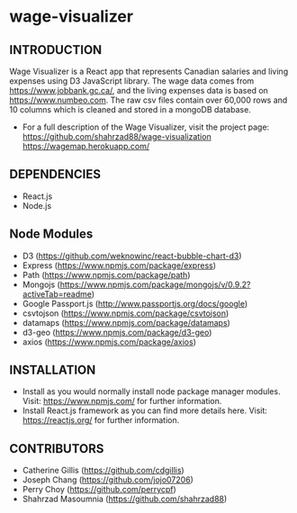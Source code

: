 # wage-visualizer

INTRODUCTION
------------

Wage Visualizer is a React app that represents Canadian salaries and living expenses using D3 JavaScript library.
The wage data comes from https://www.jobbank.gc.ca/, and the living expenses data is based on https://www.numbeo.com. 
The raw csv files contain over 60,000 rows and 10 columns which is cleaned and stored in
a mongoDB database.

 * For a full description of the Wage Visualizer, visit the project page:
   https://github.com/shahrzad88/wage-visualization
   https://wagemap.herokuapp.com/

DEPENDENCIES
------------
* React.js
* Node.js

Node Modules
------------

 * D3 (https://github.com/weknowinc/react-bubble-chart-d3)
 * Express (https://www.npmjs.com/package/express)
 * Path (https://www.npmjs.com/package/path)
 * Mongojs (https://www.npmjs.com/package/mongojs/v/0.9.2?activeTab=readme)
 * Google Passport.js (http://www.passportjs.org/docs/google)
 * csvtojson (https://www.npmjs.com/package/csvtojson)
 * datamaps (https://www.npmjs.com/package/datamaps)
 * d3-geo (https://www.npmjs.com/package/d3-geo)
 * axios (https://www.npmjs.com/package/axios)

INSTALLATION
------------
 
 * Install as you would normally install node package manager modules.
   Visit: https://www.npmjs.com/ for further information.
 * Install React.js framework as you can find more details here.
   Visit: https://reactjs.org/ for further information.

CONTRIBUTORS
------------
- Catherine Gillis (https://github.com/cdgillis)
- Joseph Chang (https://github.com/jojo07206)
- Perry Choy (https://github.com/perrycpf)
- Shahrzad Masoumnia (https://github.com/shahrzad88)
